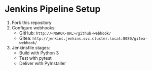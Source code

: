 # Jenkins Pipeline Setup
1. Fork this repository
2. Configure webhooks:
   - GitHub: `http://<NGROK-URL>/github-webhook/`
   - Gitea: `http://jenkins.jenkins.svc.cluster.local:8080/gitea-webhook/`
3. Jenkinsfile stages:
   - Build with Python 3
   - Test with pytest
   - Deliver with PyInstaller